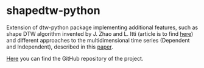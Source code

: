 # shapedtw-python
Extension of dtw-python package implementing additional features, such as shape DTW algorithm invented by J. Zhao and L. Itti (article is to find [here](https://arxiv.org/pdf/1606.01601.pdf)) and different approaches to the multidimensional time series (Dependent and Independent), described in this [paper](https://www.ncbi.nlm.nih.gov/pmc/articles/PMC5668684/).

[Here](https://github.com/MikolajSzafraniecUPDS/shapedtw-python) you can find the GitHub repository of the project.